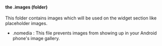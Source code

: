 #### the .images (folder)
This folder contains images which will be used on the widget section like
placeholder images.

* .nomedia : This file prevents images from showing up in your Android
phone's image gallery.